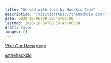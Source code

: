 ```yaml
---
title: "Served with love by HackBio Team"
description: "[Visit](https://thehackbio.com)"
date: 2020-10-06T08:50:45+00:00
lastmod: 2020-10-06T08:50:45+00:00
draft: false
images: []
---
```


[Visit Our Homepage](https://thehackbio.com).

[@thehackbio](https://twitter.com/thehackbio)
